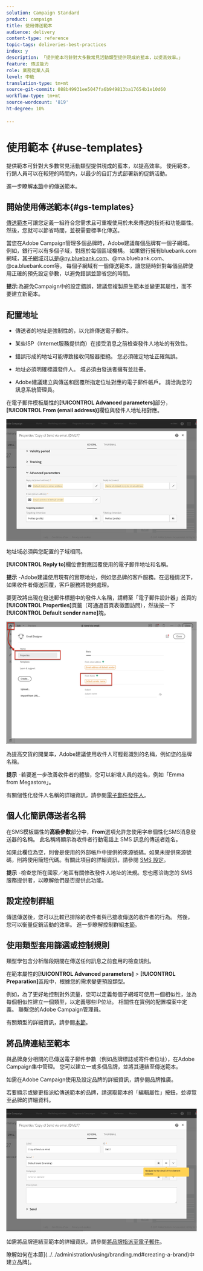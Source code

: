 ```yaml
---
solution: Campaign Standard
product: campaign
title: 使用傳送範本
audience: delivery
content-type: reference
topic-tags: deliveries-best-practices
index: y
description: 「提供範本可針對大多數常見活動類型提供現成的藍本，以提高效率。」
feature: 傳送能力
role: 業務從業人員
level: 中級
translation-type: tm+mt
source-git-commit: 088b49931ee5047fa6b949813ba17654b1e10d60
workflow-type: tm+mt
source-wordcount: '819'
ht-degree: 10%

---
```



# 使用範本 {#use-templates}

提供範本可針對大多數常見活動類型提供現成的藍本，以提高效率。 使用範本，行銷人員可以在較短的時間內，以最少的自訂方式部署新的促銷活動。

進一步瞭解[本節](../../start/using/marketing-activity-templates.md)中的傳送範本。

## 開始使用傳送範本{#gs-templates}

[傳送範本](../../start/using/marketing-activity-templates.md#creating-a-new-template)可讓您定義一組符合您需求且可重複使用於未來傳送的技術和功能屬性。 然後，您就可以節省時間，並視需要標準化傳送。

當您在Adobe Campaign管理多個品牌時，Adobe建議每個品牌有一個子網域。 例如，銀行可以有多個子域，對應於每個區域機構。 如果銀行擁有bluebank.com網域，其子網域可以是@ny.bluebank.com、@ma.bluebank.com、@ca.bluebank.com等。 每個子網域有一個傳送範本，讓您隨時針對每個品牌使用正確的預先設定參數，以避免錯誤並節省您的時間。

**提示**:為避免Campaign中的設定錯誤，建議您複製原生範本並變更其屬性，而不要建立新範本。

## 配置地址

* 傳送者的地址是強制性的，以允許傳送電子郵件。

* 某些ISP（Internet服務提供商）在接受消息之前檢查發件人地址的有效性。

* 錯誤形成的地址可能導致接收伺服器拒絕。 您必須確定地址正確無誤。

* 地址必須明確標識發件人。 域必須由發送者擁有並註冊。

* Adobe建議建立與傳送和回覆所指定位址對應的電子郵件帳戶。 請洽詢您的訊息系統管理員。

在電子郵件模板屬性的&#x200B;**[!UICONTROL Advanced parameters]**&#x200B;部分， **[!UICONTROL From (email address)]**&#x200B;欄位與發件人地址相對應。

![](assets/template-parameters.png)

地址域必須與您配置的子域相同。

**[!UICONTROL Reply to]**&#x200B;欄位會對應回覆使用的電子郵件地址和名稱。

**提示** -Adobe建議使用現有的實際地址，例如您品牌的客戶服務。在這種情況下，如果收件者傳送回覆，客戶服務將能夠處理。

要更改將出現在發送郵件標題中的發件人名稱，請轉至「電子郵件設計器」首頁的&#x200B;**[!UICONTROL Properties]**&#x200B;頁籤（可通過首頁表徵圖訪問），然後按一下&#x200B;**[!UICONTROL Default sender name]**&#x200B;塊。

![](assets/template-content.png)

為提高交貨的開業率，Adobe建議使用收件人可輕鬆識別的名稱，例如您的品牌名稱。

**提示** -若要進一步改善收件者的體驗，您可以新增人員的姓名，例如「Emma from Megastore」。

有關個性化發件人名稱的詳細資訊，請參閱[電子郵件發件人](../../designing/using/subject-line.md#email-sender)。

## 個人化簡訊傳送者名稱

在SMS模板屬性的&#x200B;**高級參數**&#x200B;部分中，**From**&#x200B;選項允許您使用字串個性化SMS消息發送器的名稱。 此名稱將顯示為收件者行動電話上 SMS 訊息的傳送者姓名。

如果此欄位為空，則會是使用的外部帳戶中提供的來源號碼。如果未提供來源號碼，則將使用簡短代碼。有關此項目的詳細資訊，請參閱 [SMS 設定](../../administration/using/configuring-sms-channel.md)。

**提示** -檢查您所在國家／地區有關修改發件人地址的法規。您也應洽詢您的 SMS 服務提供者，以瞭解他們是否提供此功能。

## 設定控制群組

傳送傳送後，您可以比較已排除的收件者與已接收傳送的收件者的行為。 然後，您可以衡量促銷活動的效率。 進一步瞭解控制群組[本節](../../sending/using/control-group.md)。

## 使用類型套用篩選或控制規則

類型學包含分析階段期間在傳送任何訊息之前套用的檢查規則。

在範本屬性的&#x200B;**[!UICONTROL Advanced parameters]** > **[!UICONTROL Preparation]**&#x200B;區段中，根據您的需求變更預設類型。

例如，為了更好地控制對外流量，您可以定義每個子網域可使用一個相似性，並為每個相似性建立一個類型，以定義哪些IP位址。 相關性在實例的配置檔案中定義。 聯繫您的Adobe Campaign管理員。

有關類型的詳細資訊，請參閱[本節](../../sending/using/managing-typologies.md)。

## 將品牌連結至範本

與品牌身分相關的已傳送電子郵件參數（例如品牌標誌或寄件者位址），在Adobe Campaign集中管理。 您可以建立一或多個品牌，並將其連結至傳送範本。

如需在Adobe Campaign使用及設定品牌的詳細資訊，請參閱品牌推廣。

若要顯示或變更指派給傳送範本的品牌，請選取範本的「編輯屬性」按鈕，並導覽至品牌的詳細資料。

![](assets/template-brand.png)

如需將品牌連結至範本的詳細資訊，請參閱[將品牌指派至電子郵件](../../administration/using/branding.md#assigning-a-brand-to-an-email)。

瞭解如何在本節](../../administration/using/branding.md#creating-a-brand)中建立品牌[。
